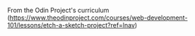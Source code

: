 From the Odin Project's curriculum (https://www.theodinproject.com/courses/web-development-101/lessons/etch-a-sketch-project?ref=lnav)

